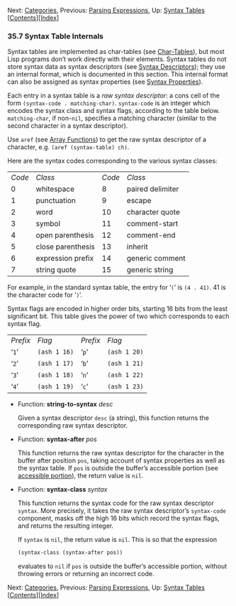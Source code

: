

Next: [Categories](Categories.html), Previous: [Parsing Expressions](Parsing-Expressions.html), Up: [Syntax Tables](Syntax-Tables.html)   \[[Contents](index.html#SEC_Contents "Table of contents")]\[[Index](Index.html "Index")]

### 35.7 Syntax Table Internals

Syntax tables are implemented as char-tables (see [Char-Tables](Char_002dTables.html)), but most Lisp programs don’t work directly with their elements. Syntax tables do not store syntax data as syntax descriptors (see [Syntax Descriptors](Syntax-Descriptors.html)); they use an internal format, which is documented in this section. This internal format can also be assigned as syntax properties (see [Syntax Properties](Syntax-Properties.html)).

Each entry in a syntax table is a *raw syntax descriptor*: a cons cell of the form `(syntax-code . matching-char)`. `syntax-code` is an integer which encodes the syntax class and syntax flags, according to the table below. `matching-char`, if non-`nil`, specifies a matching character (similar to the second character in a syntax descriptor).

Use `aref` (see [Array Functions](Array-Functions.html)) to get the raw syntax descriptor of a character, e.g. `(aref (syntax-table) ch)`.

Here are the syntax codes corresponding to the various syntax classes:

|        |                   |        |                  |
| ------ | ----------------- | ------ | ---------------- |
| *Code* | *Class*           | *Code* | *Class*          |
| 0      | whitespace        | 8      | paired delimiter |
| 1      | punctuation       | 9      | escape           |
| 2      | word              | 10     | character quote  |
| 3      | symbol            | 11     | comment-start    |
| 4      | open parenthesis  | 12     | comment-end      |
| 5      | close parenthesis | 13     | inherit          |
| 6      | expression prefix | 14     | generic comment  |
| 7      | string quote      | 15     | generic string   |

For example, in the standard syntax table, the entry for ‘`(`’ is `(4 . 41)`. 41 is the character code for ‘`)`’.

Syntax flags are encoded in higher order bits, starting 16 bits from the least significant bit. This table gives the power of two which corresponds to each syntax flag.

|          |              |          |              |
| -------- | ------------ | -------- | ------------ |
| *Prefix* | *Flag*       | *Prefix* | *Flag*       |
| ‘`1`’    | `(ash 1 16)` | ‘`p`’    | `(ash 1 20)` |
| ‘`2`’    | `(ash 1 17)` | ‘`b`’    | `(ash 1 21)` |
| ‘`3`’    | `(ash 1 18)` | ‘`n`’    | `(ash 1 22)` |
| ‘`4`’    | `(ash 1 19)` | ‘`c`’    | `(ash 1 23)` |

*   Function: **string-to-syntax** *desc*

    Given a syntax descriptor `desc` (a string), this function returns the corresponding raw syntax descriptor.

<!---->

*   Function: **syntax-after** *pos*

    This function returns the raw syntax descriptor for the character in the buffer after position `pos`, taking account of syntax properties as well as the syntax table. If `pos` is outside the buffer’s accessible portion (see [accessible portion](Narrowing.html)), the return value is `nil`.

<!---->

*   Function: **syntax-class** *syntax*

    This function returns the syntax code for the raw syntax descriptor `syntax`. More precisely, it takes the raw syntax descriptor’s `syntax-code` component, masks off the high 16 bits which record the syntax flags, and returns the resulting integer.

    If `syntax` is `nil`, the return value is `nil`. This is so that the expression

    ```lisp
    (syntax-class (syntax-after pos))
    ```

    evaluates to `nil` if `pos` is outside the buffer’s accessible portion, without throwing errors or returning an incorrect code.

Next: [Categories](Categories.html), Previous: [Parsing Expressions](Parsing-Expressions.html), Up: [Syntax Tables](Syntax-Tables.html)   \[[Contents](index.html#SEC_Contents "Table of contents")]\[[Index](Index.html "Index")]
